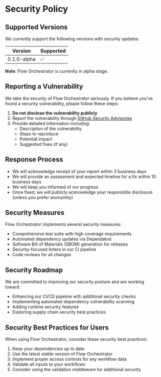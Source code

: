 # Security Policy

## Supported Versions

We currently support the following versions with security updates:

| Version | Supported          |
| ------- | ------------------ |
| 0.1.0-alpha | :white_check_mark: |

**Note**: Flow Orchestrator is currently in alpha stage.

## Reporting a Vulnerability

We take the security of Flow Orchestrator seriously. If you believe you've found a security vulnerability, please follow these steps:

1. **Do not disclose the vulnerability publicly**
2. Report the vulnerability through [GitHub Security Advisories](https://github.com/ppcavalcante/flow-orchestrator/security/advisories/new)
3. Provide detailed information including:
   - Description of the vulnerability
   - Steps to reproduce
   - Potential impact
   - Suggested fixes (if any)

## Response Process

- We will acknowledge receipt of your report within 3 business days
- We will provide an assessment and expected timeline for a fix within 10 business days
- We will keep you informed of our progress
- Once fixed, we will publicly acknowledge your responsible disclosure (unless you prefer anonymity)

## Security Measures

Flow Orchestrator implements several security measures:

- Comprehensive test suite with high coverage requirements
- Automated dependency updates via Dependabot
- Software Bill of Materials (SBOM) generation for releases
- Security-focused linters in our CI pipeline
- Code reviews for all changes

## Security Roadmap

We are committed to improving our security posture and are working toward:

- Enhancing our CI/CD pipeline with additional security checks
- Implementing automated dependency vulnerability scanning
- Adding runtime security features
- Exploring supply chain security best practices

## Security Best Practices for Users

When using Flow Orchestrator, consider these security best practices:

1. Keep your dependencies up to date
2. Use the latest stable version of Flow Orchestrator
3. Implement proper access controls for any workflow data
4. Validate all inputs to your workflows
5. Consider using the validation middleware for additional security 